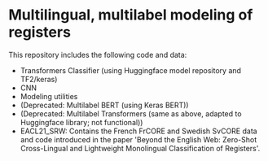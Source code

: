 # Multilingual, multilabel modeling of registers

This repository includes the following code and data:
* Transformers Classifier (using Huggingface model repository and TF2/keras)
* CNN
* Modeling utilities
* (Deprecated: Multilabel BERT (using Keras BERT))
* (Deprecated: Multilabel Transformers (same as above, adapted to Huggingface library; not functional))
* EACL21_SRW: Contains the French FrCORE and Swedish SvCORE data and code introduced in the paper 'Beyond the English Web: Zero-Shot Cross-Lingual and Lightweight Monolingual Classification of Registers'.
